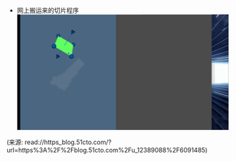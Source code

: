 * 网上搬运来的切片程序
![Alt text](./Cut2slices.gif)


(来源: read://https_blog.51cto.com/?url=https%3A%2F%2Fblog.51cto.com%2Fu_12389088%2F6091485)